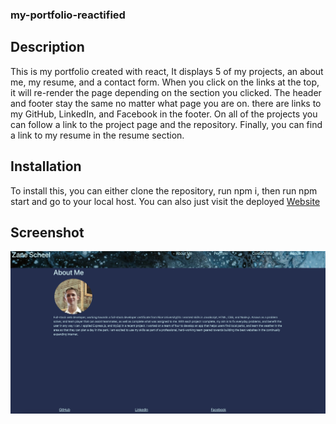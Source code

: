 ### my-portfolio-reactified

## Description
This is my portfolio created with react, It displays 5 of my projects, an about me, my resume, and a contact form. When you click on the links at the top, it will re-render the page depending on the section you clicked. The header and footer stay the same no matter what page you are on. there are links to my GitHub, LinkedIn, and Facebook in the footer. On all of the projects you can follow a link to the project page and the repository. Finally, you can find a link to my resume in the resume section.

## Installation

To install this, you can either clone the repository, run npm i, then run npm start and go to your local host. You can also just visit the deployed
[Website](https://derpvoltz.github.io/my-portfolio-reactified/)

## Screenshot

![Screenshot of my portfolio](./src/assets/images/screenshot.png)